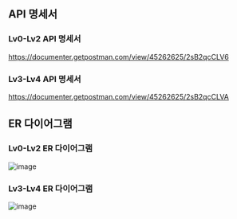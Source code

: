 ## API 명세서
### Lv0-Lv2 API 명세서
https://documenter.getpostman.com/view/45262625/2sB2qcCLV6

### Lv3-Lv4 API 명세서
https://documenter.getpostman.com/view/45262625/2sB2qcCLVA

## ER 다이어그램
### Lv0-Lv2 ER 다이어그램
![image](https://github.com/user-attachments/assets/2c695943-533c-4215-9744-3273e96dd738)

### Lv3-Lv4 ER 다이어그램
![image](https://github.com/user-attachments/assets/57f8467b-6b08-4d5d-925d-7e2a7016d3c4)
